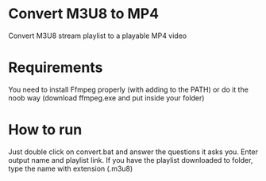 # Convert M3U8 to MP4
Convert M3U8 stream playlist to a playable MP4 video

# Requirements
You need to install Ffmpeg properly (with adding to the PATH) or do it the noob way (download ffmpeg.exe and put inside your folder)

# How to run
Just double click on convert.bat and answer the questions it asks you. Enter output name and playlist link. If you have the playlist downloaded to folder, type the name with extension (.m3u8) 
